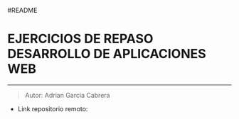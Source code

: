 #README

# EJERCICIOS DE REPASO DESARROLLO DE APLICACIONES WEB

---

> Autor: Adrian Garcia Cabrera


- Link repositorio remoto:
